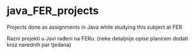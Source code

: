 # java_FER_projects
Projects done as assignments in Java while studying this subject at FER  

Razni projekti u Javi rađeni na FERu. (neke detaljnije opise planiram dodati kroz narednih par tjedana)


